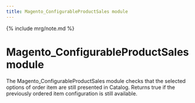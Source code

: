 ```yaml
---
title: Magento_ConfigurableProductSales module
---
```


{% include mrg/note.md %}

# Magento_ConfigurableProductSales module

The Magento_ConfigurableProductSales module checks that the selected options of order item are still presented in
Catalog. Returns true if the previously ordered item configuration is still available.
